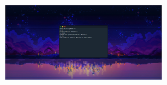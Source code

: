 <img alt="Evidencia" src="https://github.com/IrvingTKNG/IrvingTKNG/blob/main/BinaryBrains/DAY1/source/Captura.PNG" align="center"  />

